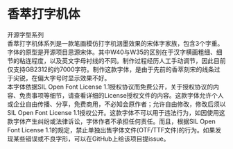 # 香萃打字机体
开源字型系列
<br>香萃打字机体系列是一款笔画模仿打字机洇墨效果的宋体字家族，包含3个字重。字体的原型是开源项目思源宋体。其中W40与W35的区别在于汉字横画粗细、细节的粘连程度，以及英文字母衬线的不同。制作过程经历人工手动调节，因此目前仅支持GB2312的约7000字符。制作这款字体，是由于先前的香萃刻宋的线条过于尖锐，在偏大字号时显示效果不好。
<br>本字体依据SIL Open Font License 1.1授权协议而免费公开，关于授权协议的内容、免责事项等细节，请查看详细的License授权文件的内容。这款字体允许个人或企业自由传播、分享，免费商用，不必知会原作者；允许自由修改，修改后须以SIL Open Font License 1.1授权公开。这款字体不可以用于违法行为，如因使用这款字体产生纠纷或法律诉讼，字体作者不承担任何责任。而且，根据SIL Open Font License 1.1的规定，禁止单独出售字体文件(OTF/TTF文件)的行为。如果发现某些错误或不良字形，可以在GitHub上给该项目提issue。
